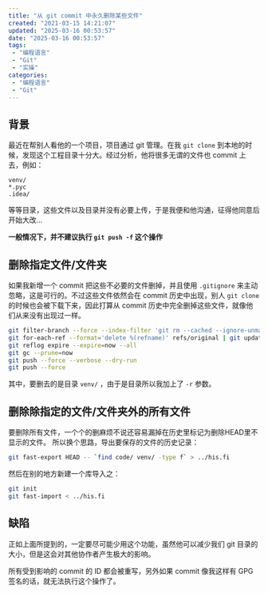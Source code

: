 ```yaml
---
title: "从 git commit 中永久删除某些文件"
created: "2021-03-15 14:21:07"
updated: "2025-03-16 00:53:57"
date: "2025-03-16 00:53:57"
tags: 
 - "编程语言"
 - "Git"
 - "实操"
categories: 
 - "编程语言"
 - "Git"
---
```


## 背景

最近在帮别人看他的一个项目，项目通过 git 管理。在我 `git clone` 到本地的时候，发现这个工程目录十分大。经过分析，他将很多无谓的文件也 commit 上去，例如：

```
venv/
*.pyc
.idea/
```

等等目录，这些文件以及目录并没有必要上传，于是我便和他沟通，征得他同意后开始大改...

**一般情况下，并不建议执行 `git push -f` 这个操作**

## 删除指定文件/文件夹

如果我新增一个 commit 把这些不必要的文件删掉，并且使用 `.gitignore` 来主动忽略，这是可行的。不过这些文件依然会在 commit 历史中出现，别人 `git clone` 的时候也会被下载下来，因此打算从 commit 历史中完全删掉这些文件，就像他们从来没有出现过一样。

```sh
git filter-branch --force --index-filter 'git rm --cached --ignore-unmatch venv/ -r' --prune-empty --tag-name-filter cat -- --all
git for-each-ref --format='delete %(refname)' refs/original | git update-ref --stdin
git reflog expire --expire=now --all
git gc --prune=now
git push --force --verbose --dry-run
git push --force
```

其中，要删去的是目录 `venv/` ，由于是目录所以我加上了 `-r` 参数。

## 删除除指定的文件/文件夹外的所有文件

要删除所有文件，一个个的删麻烦不说还容易漏掉在历史里标记为删除HEAD里不显示的文件。
所以换个思路，导出要保存的文件的历史记录：
```sh
git fast-export HEAD -- `find code/ venv/ -type f` > ../his.fi
```
然后在别的地方新建一个库导入之：
```sh
git init
git fast-import < ../his.fi
```

## 缺陷

正如上面所提到的，一定要尽可能少用这个功能，虽然他可以减少我们 git 目录的大小，但是这会对其他协作者产生极大的影响。

所有受到影响的 commit 的 ID 都会被重写，另外如果 commit 像我这样有 GPG 签名的话，就无法执行这个操作了。